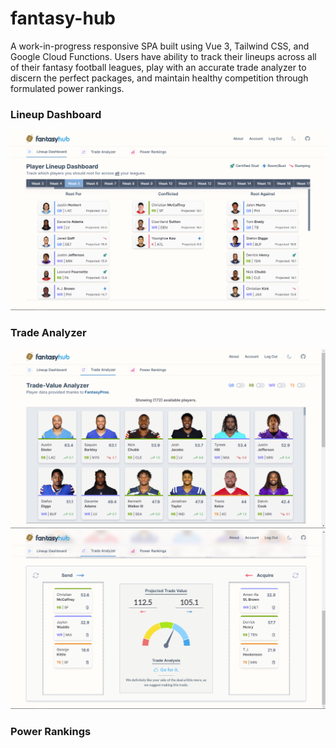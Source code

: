 # fantasy-hub
A work-in-progress responsive SPA built using Vue 3, Tailwind CSS, and Google Cloud Functions. Users have ability to track their lineups across all of their fantasy football leagues, play with an accurate trade analyzer to discern the perfect packages, and maintain healthy competition through formulated power rankings.
### Lineup Dashboard
![Dashboard](docs/imgs/dashboard.png)
### Trade Analyzer
![Trade Analyzer Top](docs/imgs/trade-analyzer-top.png)
![Trade Analyzer Top](docs/imgs/trade-analyzer-bottom.png)
### Power Rankings
